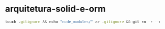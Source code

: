 # arquitetura-solid-e-orm

```js
touch .gitignore && echo "node_modules/" >> .gitignore && git rm -r --cached node_modules ; git status
```
